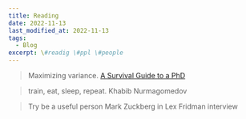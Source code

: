 ```yaml
---
title: Reading
date: 2022-11-13
last_modified_at: 2022-11-13
tags:
  - Blog
excerpt: \#readig \#ppl \#people
---
```


> Maximizing variance.
[A Survival Guide to a PhD](http://karpathy.github.io/2016/09/07/phd/)

> train, eat, sleep, repeat.
Khabib Nurmagomedov

> Try be a useful person
Mark Zuckberg in Lex Fridman interview

